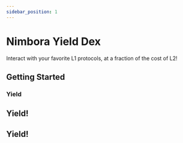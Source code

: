 ```yaml
---
sidebar_position: 1
---
```


# Nimbora Yield Dex

Interact with your favorite L1 protocols, at a fraction of the cost of
L2!
## Getting Started



### Yield


## Yield!


## Yield!
